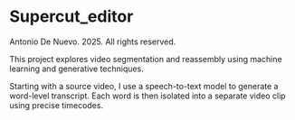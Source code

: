 # Supercut_editor

Antonio De Nuevo. 2025. All rights reserved.
 
This project explores video segmentation and reassembly using machine learning and generative techniques.

Starting with a source video, I use a speech-to-text model to generate a word-level transcript. Each word is then isolated into a separate video clip using precise timecodes.
